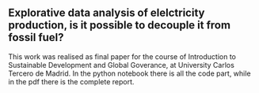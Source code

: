 ## Explorative data analysis of elelctricity production, is it possible to decouple it from fossil fuel?

This work was realised as final paper for the course of Introduction to Sustainable Development and Global Goverance, at University Carlos Tercero de Madrid.
In the python notebook there is all the code part, while in the pdf there is the complete report.
